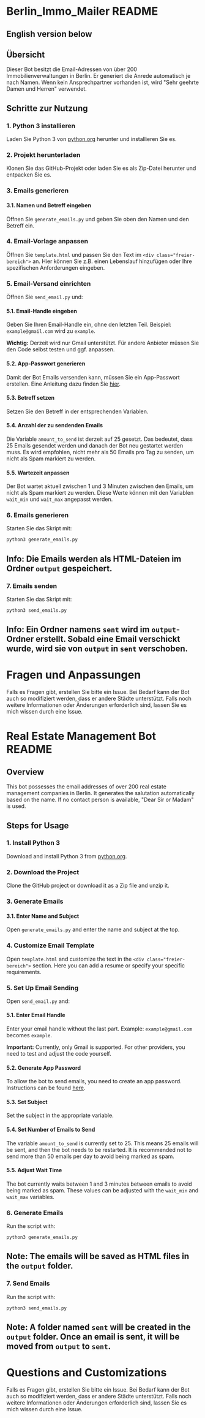 # Berlin_Immo_Mailer README

## **English version below**

## Übersicht

Dieser Bot besitzt die Email-Adressen von über 200 Immobilienverwaltungen in Berlin. Er generiert die Anrede automatisch je nach Namen. Wenn kein Ansprechpartner vorhanden ist, wird "Sehr geehrte Damen und Herren" verwendet.

## Schritte zur Nutzung

### 1. Python 3 installieren

Laden Sie Python 3 von [python.org](https://www.python.org/downloads/) herunter und installieren Sie es.

### 2. Projekt herunterladen

Klonen Sie das GitHub-Projekt oder laden Sie es als Zip-Datei herunter und entpacken Sie es.

### 3. Emails generieren

#### 3.1. Namen und Betreff eingeben

Öffnen Sie `generate_emails.py` und geben Sie oben den Namen und den Betreff ein.

### 4. Email-Vorlage anpassen

Öffnen Sie `template.html` und passen Sie den Text im `<div class="freier-bereich">` an. Hier können Sie z.B. einen Lebenslauf hinzufügen oder Ihre spezifischen Anforderungen eingeben.

### 5. Email-Versand einrichten

Öffnen Sie `send_email.py` und:

#### 5.1. Email-Handle eingeben

Geben Sie Ihren Email-Handle ein, ohne den letzten Teil. Beispiel: `example@gmail.com` wird zu `example`.

**Wichtig:** Derzeit wird nur Gmail unterstützt. Für andere Anbieter müssen Sie den Code selbst testen und ggf. anpassen.

#### 5.2. App-Passwort generieren

Damit der Bot Emails versenden kann, müssen Sie ein App-Passwort erstellen. Eine Anleitung dazu finden Sie [hier](https://knowledge.workspace.google.com/kb/how-to-create-app-passwords-000009237?hl=de).

#### 5.3. Betreff setzen

Setzen Sie den Betreff in der entsprechenden Variablen.

#### 5.4. Anzahl der zu sendenden Emails

Die Variable `amount_to_send` ist derzeit auf 25 gesetzt. Das bedeutet, dass 25 Emails gesendet werden und danach der Bot neu gestartet werden muss. Es wird empfohlen, nicht mehr als 50 Emails pro Tag zu senden, um nicht als Spam markiert zu werden.

#### 5.5. Wartezeit anpassen

Der Bot wartet aktuell zwischen 1 und 3 Minuten zwischen den Emails, um nicht als Spam markiert zu werden. Diese Werte können mit den Variablen `wait_min` und `wait_max` angepasst werden.

### 6. Emails generieren

Starten Sie das Skript mit:

```bash
python3 generate_emails.py
```
## Info: Die Emails werden als HTML-Dateien im Ordner `output` gespeichert.

### 7. Emails senden

Starten Sie das Skript mit:
```bash
python3 send_emails.py
```
## Info: Ein Ordner namens `sent` wird im `output`-Ordner erstellt. Sobald eine Email verschickt wurde, wird sie von `output` in `sent` verschoben.

# Fragen und Anpassungen

Falls es Fragen gibt, erstellen Sie bitte ein Issue. Bei Bedarf kann der Bot auch so modifiziert werden, dass er andere Städte unterstützt.
Falls noch weitere Informationen oder Änderungen erforderlich sind, lassen Sie es mich wissen durch eine Issue.




# Real Estate Management Bot README

## Overview

This bot possesses the email addresses of over 200 real estate management companies in Berlin. It generates the salutation automatically based on the name. If no contact person is available, "Dear Sir or Madam" is used.

## Steps for Usage

### 1. Install Python 3

Download and install Python 3 from [python.org](https://www.python.org/downloads/).

### 2. Download the Project

Clone the GitHub project or download it as a Zip file and unzip it.

### 3. Generate Emails

#### 3.1. Enter Name and Subject

Open `generate_emails.py` and enter the name and subject at the top.

### 4. Customize Email Template

Open `template.html` and customize the text in the `<div class="freier-bereich">` section. Here you can add a resume or specify your specific requirements.

### 5. Set Up Email Sending

Open `send_email.py` and:

#### 5.1. Enter Email Handle

Enter your email handle without the last part. Example: `example@gmail.com` becomes `example`.

**Important:** Currently, only Gmail is supported. For other providers, you need to test and adjust the code yourself.

#### 5.2. Generate App Password

To allow the bot to send emails, you need to create an app password. Instructions can be found [here](https://knowledge.workspace.google.com/kb/how-to-create-app-passwords-000009237?hl=en).

#### 5.3. Set Subject

Set the subject in the appropriate variable.

#### 5.4. Set Number of Emails to Send

The variable `amount_to_send` is currently set to 25. This means 25 emails will be sent, and then the bot needs to be restarted. It is recommended not to send more than 50 emails per day to avoid being marked as spam.

#### 5.5. Adjust Wait Time

The bot currently waits between 1 and 3 minutes between emails to avoid being marked as spam. These values can be adjusted with the `wait_min` and `wait_max` variables.

### 6. Generate Emails

Run the script with:

```bash
python3 generate_emails.py
```
## Note: The emails will be saved as HTML files in the `output` folder.

### 7. Send Emails

Run the script with:
```bash
python3 send_emails.py
```
## Note: A folder named `sent` will be created in the `output` folder. Once an email is sent, it will be moved from `output` to `sent`.


# Questions and Customizations

Falls es Fragen gibt, erstellen Sie bitte ein Issue. Bei Bedarf kann der Bot auch so modifiziert werden, dass er andere Städte unterstützt.
Falls noch weitere Informationen oder Änderungen erforderlich sind, lassen Sie es mich wissen durch eine Issue.
